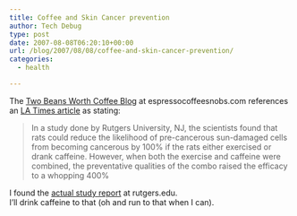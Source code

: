 ```yaml
---
title: Coffee and Skin Cancer prevention
author: Tech Debug
type: post
date: 2007-08-08T06:20:10+00:00
url: /blog/2007/08/08/coffee-and-skin-cancer-prevention/
categories:
  - health

---
```

The [Two Beans Worth Coffee Blog][1] at espressocoffeesnobs.com references an [LA Times article][2] as stating:

> In a study done by Rutgers University, NJ, the scientists found that rats could reduce the likelihood of pre-cancerous sun-damaged cells from becoming cancerous by 100% if the rats either exercised or drank caffeine. However, when both the exercise and caffeine were combined, the preventative qualities of the combo raised the efficacy to a whopping 400%

I found the [actual study report][3] at rutgers.edu.  
I&#8217;ll drink caffeine to that (oh and run to that when I can).

 [1]: http://www.espressocoffeesnobs.com/ecsblog/2007/08/coffee-as-medicine.html "My Two Beans Worth Coffee Blog: Coffee as Medicine"
 [2]: http://www.latimes.com/features/health/medicine/la-sci-briefs4.4aug04,1,7326483.story "Sign Up"
 [3]: http://ur.rutgers.edu/medrel/science/pdf/ConneyPNAS_073007.pdf